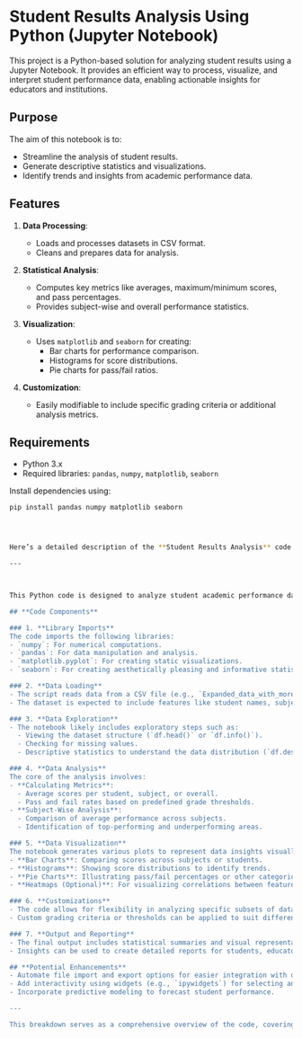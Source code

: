 # Student Results Analysis Using Python (Jupyter Notebook)

This project is a Python-based solution for analyzing student results using a Jupyter Notebook. It provides an efficient way to process, visualize, and interpret student performance data, enabling actionable insights for educators and institutions.

## Purpose
The aim of this notebook is to:
- Streamline the analysis of student results.
- Generate descriptive statistics and visualizations.
- Identify trends and insights from academic performance data.

## Features
1. **Data Processing**:
   - Loads and processes datasets in CSV format.
   - Cleans and prepares data for analysis.

2. **Statistical Analysis**:
   - Computes key metrics like averages, maximum/minimum scores, and pass percentages.
   - Provides subject-wise and overall performance statistics.

3. **Visualization**:
   - Uses `matplotlib` and `seaborn` for creating:
     - Bar charts for performance comparison.
     - Histograms for score distributions.
     - Pie charts for pass/fail ratios.

4. **Customization**:
   - Easily modifiable to include specific grading criteria or additional analysis metrics.

## Requirements
- Python 3.x
- Required libraries: `pandas`, `numpy`, `matplotlib`, `seaborn`

Install dependencies using:
```bash
pip install pandas numpy matplotlib seaborn




Here’s a detailed description of the **Student Results Analysis** code for documentation purposes:

---



This Python code is designed to analyze student academic performance data and generate insights through statistical analysis and visualizations. The project uses a Jupyter Notebook format, combining Python's data handling and visualization capabilities to create an interactive and user-friendly analytical tool.

## **Code Components**

### 1. **Library Imports**
The code imports the following libraries:
- `numpy`: For numerical computations.
- `pandas`: For data manipulation and analysis.
- `matplotlib.pyplot`: For creating static visualizations.
- `seaborn`: For creating aesthetically pleasing and informative statistical graphics.

### 2. **Data Loading**
- The script reads data from a CSV file (e.g., `Expanded_data_with_more_features.csv.zip`) using `pandas.read_csv()`.
- The dataset is expected to include features like student names, subjects, scores, grades, or any additional metrics for analysis.

### 3. **Data Exploration**
- The notebook likely includes exploratory steps such as:
  - Viewing the dataset structure (`df.head()` or `df.info()`).
  - Checking for missing values.
  - Descriptive statistics to understand the data distribution (`df.describe()`).

### 4. **Data Analysis**
The core of the analysis involves:
- **Calculating Metrics**:
  - Average scores per student, subject, or overall.
  - Pass and fail rates based on predefined grade thresholds.
- **Subject-Wise Analysis**:
  - Comparison of average performance across subjects.
  - Identification of top-performing and underperforming areas.

### 5. **Data Visualization**
The notebook generates various plots to represent data insights visually:
- **Bar Charts**: Comparing scores across subjects or students.
- **Histograms**: Showing score distributions to identify trends.
- **Pie Charts**: Illustrating pass/fail percentages or other categorical distributions.
- **Heatmaps (Optional)**: For visualizing correlations between features (e.g., scores across subjects).

### 6. **Customizations**
- The code allows for flexibility in analyzing specific subsets of data (e.g., filtering by class, subject, or date).
- Custom grading criteria or thresholds can be applied to suit different educational systems.

### 7. **Output and Reporting**
- The final output includes statistical summaries and visual representations.
- Insights can be used to create detailed reports for students, educators, or institutions.

## **Potential Enhancements**
- Automate file import and export options for easier integration with other systems.
- Add interactivity using widgets (e.g., `ipywidgets`) for selecting analysis parameters.
- Incorporate predictive modeling to forecast student performance.

---

This breakdown serves as a comprehensive overview of the code, covering its objectives, components, and functionality. Let me know if you want further elaboration!
